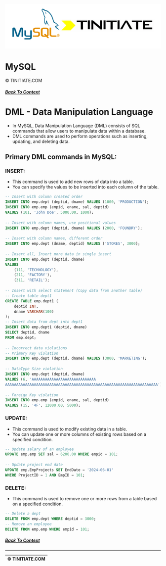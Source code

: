 ![MySQL Tinitiate Image](mysql_tinitiate.png)

# MySQL
&copy; TINITIATE.COM

##### [Back To Context](./README.md)

# DML - Data Manipulation Language
* In MySQL, Data Manipulation Language (DML) consists of SQL commands that allow users to manipulate data within a database.
* DML commands are used to perform operations such as inserting, updating, and deleting data.

## Primary DML commands in MySQL:

### INSERT:
* This command is used to add new rows of data into a table.
* You can specify the values to be inserted into each column of the table.

```sql
-- Insert with column created order
INSERT INTO emp.dept (deptid, dname) VALUES (1000, 'PRODUCTION');
INSERT INTO emp.emp (empid, ename, sal, deptid)
VALUES (101, 'John Doe', 5000.00, 1000);

-- Insert with column names, use positional values
INSERT INTO emp.dept (deptid, dname) VALUES (2000, 'FOUNDRY');

-- Insert with column names, different order
INSERT INTO emp.dept (dname, deptid) VALUES ('STORES', 3000);

-- Insert all, Insert more data in single insert
INSERT INTO emp.dept (deptid, dname)
VALUES 
    (111, 'TECHNOLOGY'),
    (211, 'FACTORY'),
    (311, 'RETAIL');

-- Insert with select statement (Copy data from another table)
-- Create table dept1
CREATE TABLE emp.dept1 (
    deptid INT,
    dname VARCHAR(100)
);
-- Insert data from dept into dept1
INSERT INTO emp.dept1 (deptid, dname)
SELECT deptid, dname
FROM emp.dept;

-- Incorrect data violations
-- Primary Key violation
INSERT INTO emp.dept (deptid, dname) VALUES (3000, 'MARKETING');

-- DataType Size violation
INSERT INTO emp.dept (deptid, dname) 
VALUES (6, 'AAAAAAAAAAAAAAAAAAAAAAAAAAAAA
AAAAAAAAAAAAAAAAAAAAAAAAAAAAAAAAAAAAAAAAAAAAAAAAAAAAAAAAAAAAAAAAAAAAA');

-- Foreign Key violation
INSERT INTO emp.emp (empid, ename, sal, deptid)
VALUES (15, '4F', 12000.00, 5000);
```

### UPDATE:
* This command is used to modify existing data in a table.
* You can update one or more columns of existing rows based on a specified condition.
```sql
-- Update salary of an employee
UPDATE emp.emp SET sal = 6200.00 WHERE empid = 101;

-- Update project end date
UPDATE emp.EmpProjects SET EndDate = '2024-06-01'
WHERE ProjectID = 1 AND EmpID = 101;
```

### DELETE:
* This command is used to remove one or more rows from a table based on a specified condition.
```sql
-- Delete a dept
DELETE FROM emp.dept WHERE deptid = 3000;
-- Remove an employee
DELETE FROM emp.emp WHERE empid = 101;
```

##### [Back To Context](./README.md)
***
| &copy; TINITIATE.COM |
|----------------------|